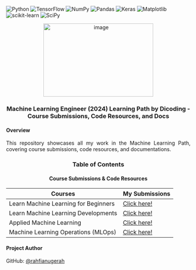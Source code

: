 ![Python](https://img.shields.io/badge/Python-3670A0?logo=python&logoColor=ffdd54)
![TensorFlow](https://img.shields.io/badge/TensorFlow-%23FF6F00.svg?logo=TensorFlow&logoColor=white)
![NumPy](https://img.shields.io/badge/Numpy-%23013243.svg?logo=numpy&logoColor=white)
![Pandas](https://img.shields.io/badge/Pandas-%23150458.svg?logo=pandas&logoColor=white)
![Keras](https://img.shields.io/badge/Keras-%23D00000.svg?logo=Keras&logoColor=white)
![Matplotlib](https://img.shields.io/badge/Matplotlib-%23ffffff.svg?logo=Matplotlib&logoColor=black)
![scikit-learn](https://img.shields.io/badge/Scikit--learn-%23F7931E.svg?logo=scikit-learn&logoColor=white)
![SciPy](https://img.shields.io/badge/SciPy-%230C55A5.svg?logo=scipy&logoColor=%white)

<div align=center>
  <img width="300" height="200" alt="image" src="https://github.com/user-attachments/assets/05804469-3724-4e65-99f8-ded715be79c8" />
  <h3>Machine Learning Engineer (2024) Learning Path by Dicoding - Course Submissions, Code Resources, and Docs</h3>
</div>

#### Overview

<p align=justify>
  This repository showcases all my work in the Machine Learning Path, covering course submissions, code resources, and documentations. 
</p>

<div align=center>
  <h3>Table of Contents</h3>
  <h4>Course Submissions & Code Resources</h4>
</div>

<div align=center>
  
| Courses | My Submissions |
|---|---|
| Learn Machine Learning for Beginners | [Click here!]() |
| Learn Machine Learning Developments | [Click here!]() |
| Applied Machine Learning | [Click here!]() |
| Machine Learning Operations (MLOps) | [Click here!]() |

</div>

#### Project Author
GitHub: [@rahfianugerah](https://www.github.com/rahfianugerah)

